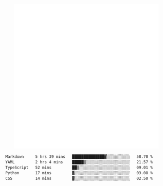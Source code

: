 <div align="center">
    <a href="https://konst.fish">
        <img src="https://raw.githubusercontent.com/konstfish/konstfish/master/fish.svg" alt="Logo" width="450"/>
    </a>
</div>

<!--START_SECTION:waka-->

```txt
Markdown     5 hrs 39 mins   ██████████████▓░░░░░░░░░░   58.70 %
YAML         2 hrs 4 mins    █████▒░░░░░░░░░░░░░░░░░░░   21.57 %
TypeScript   52 mins         ██▒░░░░░░░░░░░░░░░░░░░░░░   09.01 %
Python       17 mins         ▓░░░░░░░░░░░░░░░░░░░░░░░░   03.08 %
CSS          14 mins         ▓░░░░░░░░░░░░░░░░░░░░░░░░   02.50 %
```

<!--END_SECTION:waka-->
